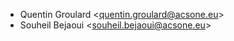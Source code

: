 - Quentin Groulard \<<quentin.groulard@acsone.eu>\>
- Souheil Bejaoui \<<souheil.bejaoui@acsone.eu>\>
